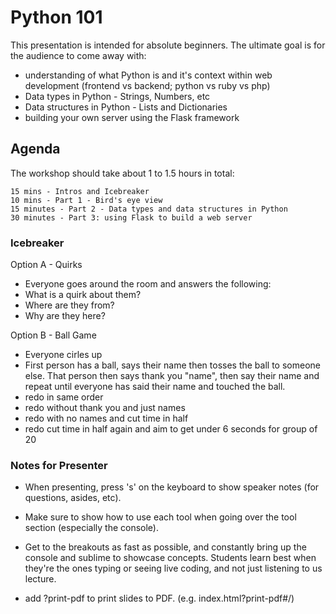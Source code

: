 # Python 101

This presentation is intended for absolute beginners. The ultimate goal is for the audience to come away with:

- understanding of what Python is and it's context within web development (frontend vs backend; python vs ruby vs php)
- Data types in Python - Strings, Numbers, etc
- Data structures in Python - Lists and Dictionaries
- building your own server using the Flask framework

## Agenda

The workshop should take about 1 to 1.5 hours in total:

```
15 mins - Intros and Icebreaker
10 mins - Part 1 - Bird's eye view
15 minutes - Part 2 - Data types and data structures in Python
30 minutes - Part 3: using Flask to build a web server
```

### Icebreaker

Option A - Quirks
- Everyone goes around the room and answers the following:
- What is a quirk about them?
- Where are they from?
- Why are they here?

Option B - Ball Game
- Everyone cirles up
- First person has a ball, says their name then tosses the ball to someone else. That person then says thank you "name", then say their name and repeat until everyone has said their name and touched the ball.
- redo in same order
- redo without thank you and just names
- redo with no names and cut time in half
- redo cut time in half again and aim to get under 6 seconds for group of 20

### Notes for Presenter

- When presenting, press 's' on the keyboard to show speaker notes (for questions, asides, etc).

- Make sure to show how to use each tool when going over the tool section (especially the console).

- Get to the breakouts as fast as possible, and constantly bring up the console and sublime to showcase concepts. Students learn best when they're the ones typing or seeing live coding, and not just listening to us lecture.

- add ?print-pdf to print slides to PDF. (e.g. index.html?print-pdf#/)